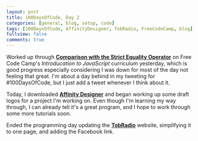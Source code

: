 ```yaml
---
layout: post
title: 100DaysOfCode, Day 2
categories: [general, blog, setup, code]
tags: [100DaysOfCode, AffinityDesigner, TobRadio, FreeCodeCamp, blog]
fullview: false
comments: true
---
```


Worked up through **[Comparison with the Strict Equality Operator](https://learn.freecodecamp.org/javascript-algorithms-and-data-structures/basic-javascript/comparison-with-the-strict-equality-operator)** on Free Code Camp's *Introducation to JavaScript* curriculum yesterday, which is good progress especially considering I was down for most of the day not feeling that great.  I'm about a day behind in my tweeting for #100DaysOfCode, but I just add a tweet whenever I think about it.

Today, I downloaded **[Affinity Designer](https://affinity.serif.com/en-us/designer/desktop/)** and began working up some draft logos for a project I'm working on.  Even though I'm learning my way through, I can already tell it's a great program, and I hope to work through some more tutorials soon.

Ended the programming day updating the **[TobRadio](www.tobradio.com)** website, simplifying it to one page, and adding the Facebook link.